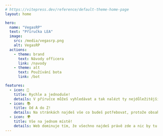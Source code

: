 ```yaml
---
# https://vitepress.dev/reference/default-theme-home-page
layout: home

hero:
  name: "VegasRP"
  text: "Příručka LEA"
  image:
    src: /media/vegasrp.png
    alt: VegasRP
  actions:
    - theme: brand
      text: Návody officera
      link: /navody
    - theme: alt
      text: Používání bota
      link: /bot

features:
  - icon: 🔎
    title: Rychle a jednoduše!
    details: V příručce můžeš vyhledávat a tak nalézt ty nejdůležitější informace!
  - icon: 📚
    title: Od A do Z!
    details: Na stránkách najdeš vše co budeš potřebovat, protože obsahuje opravdu mnoho!
  - icon: 🌍
    title: Vše na jednom místě!
    details: Web dominuje tím, že všechno najdeš právě zde a nic by tu chybět nemělo.
---
```


